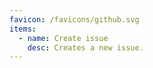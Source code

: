 ```yaml
---
favicon: /favicons/github.svg
items:
  - name: Create issue
    desc: Creates a new issue.
---
```


<script setup>
  import CustomListing from '../../components/CustomListing.vue'
</script>

<CustomListing />
